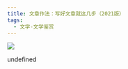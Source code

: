 ```yaml
---
title: 文章作法：写好文章就这几步（2021版）
tags:
  - 文学-文学鉴赏
---
```


![](https://cdn.weread.qq.com/weread/cover/55/YueWen_42542602/s_YueWen_42542602.jpg)

undefined